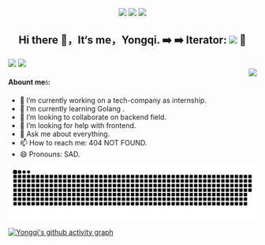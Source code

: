 <div align="center">
   <img src="https://img.shields.io/badge/-Vanyongqi-1572B6?style=flat-square&logo=Vanyongqi" /> 
 <img src="https://img.shields.io/badge/-GO-E34F26?style=flat-square&logo=GO&logoColor=white" />
  <img src="https://img.shields.io/badge/-GO-E34F26?style=flat-square&logo=GO&logoColor=white" />
 <h2 >Hi there 👋，It‘s me，Yongqi.       ➡️  ➡️ Iterator: <img src="https://profile-counter.glitch.me/vanyongqi/count.svg">   🚀 </h2>

</div>

<div>
   <img height="160px" src="https://github-readme-stats.vercel.app/api/top-langs/?username=vanyongqi&layout=compact"  >
  <img height="160px"   src="https://github-readme-stats.vercel.app/api?username=vanyongqi&show_icons=true&theme=transparent" >
</div>

  <img src="https://stats.justsong.cn/api/csdn?id=qq_41722524" style align="right">
<h4>Abount me💧:</h4>

- 🔭 I’m currently working on a tech-company as internship.
- 🌱 I’m currently learning  Golang .
- 👯 I’m looking to collaborate on backend field.
- 🤔 I’m looking for help with frontend.
- 💬 Ask me about everything.
- 📫 How to reach me: 404 NOT FOUND. 
- 😄 Pronouns: SAD.


<div align="center"> <img src="https://raw.githubusercontent.com/vanyongqi/vanyongqi/output/github-contribution-grid-snake.svg"> </div>

[![Yongqi's github activity graph](https://github-readme-activity-graph.vercel.app/graph?username=vanyongqi&theme=minimal)](https://github.com/ashutosh00710/github-readme-activity-graph)








